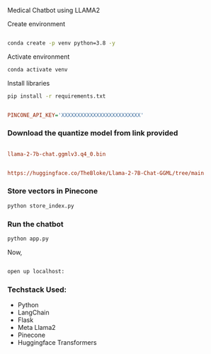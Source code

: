 Medical Chatbot using LLAMA2


Create environment

```bash

conda create -p venv python=3.8 -y

```

Activate environment

```bash
conda activate venv
```


Install libraries

```bash
pip install -r requirements.txt
```



```ini

PINCONE_API_KEY='XXXXXXXXXXXXXXXXXXXXXXXXX'
```

### Download the quantize model from link provided 

```ini

llama-2-7b-chat.ggmlv3.q4_0.bin


https://huggingface.co/TheBloke/Llama-2-7B-Chat-GGML/tree/main

```

### Store vectors in Pinecone

```bash
python store_index.py
```


### Run the chatbot
```bash
python app.py
```

Now,
```bash

open up localhost:
```

### Techstack Used:

- Python
- LangChain
- Flask
- Meta Llama2
- Pinecone
- Huggingface Transformers
